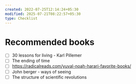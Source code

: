```yaml
---
created: 2022-07-25T12:14:24+05:30
modified: 2025-07-21T08:22:57+05:30
type: Checklist
---
```


# Recommended books

- [ ] 30 lessons for living - Karl Pillemer
- [ ] The ending of time
- [ ] https://radicalreads.com/yuval-noah-harari-favorite-books/
- [ ] John berger - ways of seeing
- [ ] The structure of scientific revolutions
